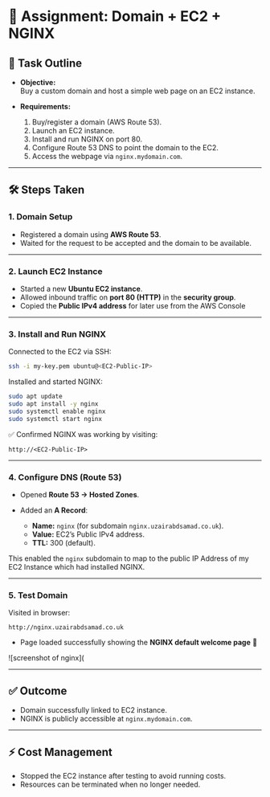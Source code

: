 # 📝 Assignment: Domain + EC2 + NGINX  

## 🎯 Task Outline  
- **Objective:**  
  Buy a custom domain and host a simple web page on an EC2 instance.  

- **Requirements:**  
  1. Buy/register a domain (AWS Route 53).  
  2. Launch an EC2 instance.  
  3. Install and run NGINX on port 80.  
  4. Configure Route 53 DNS to point the domain to the EC2.  
  5. Access the webpage via `nginx.mydomain.com`.  

---

## 🛠 Steps Taken  

### 1. Domain Setup  
- Registered a domain using **AWS Route 53**.  
- Waited for the request to be accepted and the domain to be available.  

---

### 2. Launch EC2 Instance  
- Started a new **Ubuntu EC2 instance**.  
- Allowed inbound traffic on **port 80 (HTTP)** in the **security group**.  
- Copied the **Public IPv4 address** for later use from the AWS Console

---

### 3. Install and Run NGINX  
Connected to the EC2 via SSH:  

```bash
ssh -i my-key.pem ubuntu@<EC2-Public-IP>
````

Installed and started NGINX:

```bash
sudo apt update
sudo apt install -y nginx
sudo systemctl enable nginx
sudo systemctl start nginx
```

✅ Confirmed NGINX was working by visiting:

```
http://<EC2-Public-IP>
```

---

### 4. Configure DNS (Route 53)

* Opened **Route 53 → Hosted Zones**.
* Added an **A Record**:

  * **Name:** `nginx` (for subdomain `nginx.uzairabdsamad.co.uk`).
  * **Value:** EC2’s Public IPv4 address.
  * **TTL:** 300 (default).

This enabled the `nginx` subdomain to map to the public IP Address of my EC2 Instance which had installed NGINX. 

---

### 5. Test Domain

Visited in browser:

```
http://nginx.uzairabdsamad.co.uk
```

* Page loaded successfully showing the **NGINX default welcome page** 🎉

![screenshot of nginx](


---

## ✅ Outcome

* Domain successfully linked to EC2 instance.
* NGINX is publicly accessible at `nginx.mydomain.com`.

---

## ⚡ Cost Management

* Stopped the EC2 instance after testing to avoid running costs.
* Resources can be terminated when no longer needed.


